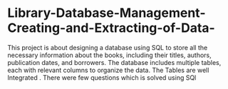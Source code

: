 # Library-Database-Management-Creating-and-Extracting-of-Data-
This project is about designing a database using SQL to store all the necessary information about the books, including their titles, authors,  publication dates, and borrowers. The database includes multiple tables, each with relevant columns to organize the data. The Tables are well Integrated . There were few questions which is solved using SQl

